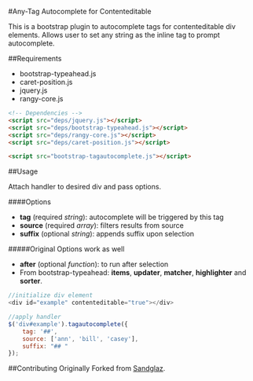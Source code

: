 #Any-Tag Autocomplete for Contenteditable 

This is a bootstrap plugin to autocomplete tags for contenteditable div elements. Allows user to set any string as the inline tag to prompt autocomplete. 

##Requirements 
- bootstrap-typeahead.js
- caret-position.js
- jquery.js 
- rangy-core.js 

```html
<!-- Dependencies --> 
<script src="deps/jquery.js"></script>
<script src="deps/bootstrap-typeahead.js"></script>
<script src="deps/rangy-core.js"></script>
<script src="deps/caret-position.js"></script>

<script src="bootstrap-tagautocomplete.js"></script>
```

##Usage 

Attach handler to desired div and pass options. 

####Options 
- **tag** (required _string_): autocomplete will be triggered by this tag 
- **source** (required _array_): filters results from source 
- **suffix** (optional _string_): appends suffix upon selection

#####Original Options work as well 
- **after** (optional _function_): to run after selection  
- From bootstrap-typeahead: **items**, **updater**, **matcher**, **highlighter** and **sorter**.

```javascript
//initialize div element 
<div id="example" contenteditable="true"></div>

//apply handler 
$('div#example').tagautocomplete({
    tag: '##',
    source: ['ann', 'bill', 'casey'], 
    suffix: "## "
});
```

##Contributing
Originally Forked from <a href="https://github.com/Sandglaz/bootstrap-tagautocomplete/">Sandglaz</a>. 
